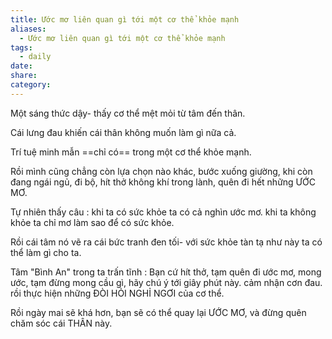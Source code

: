 ```yaml
---
title: Ước mơ liên quan gì tới một cơ thể khỏe mạnh
aliases:
  - Ước mơ liên quan gì tới một cơ thể khỏe mạnh
tags:
  - daily
date: 
share: 
category:
---
```



Một sáng thức dậy- thấy cơ thể mệt mỏi từ tâm đến thân.

Cái lưng đau khiến cái thân không muốn làm gì nữa cả.

Trí tuệ minh mẫn ==chỉ có== trong một cơ thể khỏe mạnh.

Rồi mình cũng chẳng còn lựa chọn nào khác, bước xuống giường, khi còn đang ngái ngủ, đi bộ, hít thở không khí trong lành, quên đi hết những ƯỚC MƠ.

Tự nhiên thấy câu : khi ta có sức khỏe ta có cả nghìn ước mơ. khi ta không khỏe ta chỉ mơ làm sao để có sức khỏe.

Rồi cái tâm nó vẽ ra cái bức tranh đen tối- với sức khỏe tàn tạ như này ta có thể làm gì cho ta.

Tâm "Bình An" trong ta trấn tĩnh : Bạn cứ hít thở, tạm quên đi ước mơ, mong ước, tạm đừng mong cầu gì, hãy chú ý tới giây phút này. cảm nhận cơn đau. 
rồi thực hiện những ĐÒI HỎI NGHỈ NGƠI của cơ thể.

Rồi ngày mai sẽ khá hơn, bạn sẽ có thể quay lại ƯỚC MƠ, và đừng quên chăm sóc cái THÂN này.
